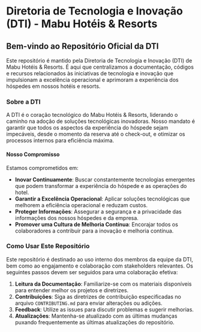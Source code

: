 # Diretoria de Tecnologia e Inovação (DTI) - Mabu Hotéis & Resorts

## Bem-vindo ao Repositório Oficial da DTI

Este repositório é mantido pela Diretoria de Tecnologia e Inovação (DTI) de Mabu Hotéis & Resorts. É aqui que centralizamos a documentação, códigos e recursos relacionados às iniciativas de tecnologia e inovação que impulsionam a excelência operacional e aprimoram a experiência dos hóspedes em nossos hotéis e resorts.

### Sobre a DTI

A DTI é o coração tecnológico do Mabu Hotéis & Resorts, liderando o caminho na adoção de soluções tecnológicas inovadoras. Nosso mandato é garantir que todos os aspectos da experiência do hóspede sejam impecáveis, desde o momento da reserva até o check-out, e otimizar os processos internos para eficiência máxima.

#### Nosso Compromisso

Estamos comprometidos em:

- **Inovar Continuamente**: Buscar constantemente tecnologias emergentes que podem transformar a experiência do hóspede e as operações do hotel.
- **Garantir a Excelência Operacional**: Aplicar soluções tecnológicas que melhorem a eficiência operacional e reduzam custos.
- **Proteger Informações**: Assegurar a segurança e a privacidade das informações dos nossos hóspedes e da empresa.
- **Promover uma Cultura de Melhoria Contínua**: Encorajar todos os colaboradores a contribuir para a inovação e melhoria contínua.

### Como Usar Este Repositório

Este repositório é destinado ao uso interno dos membros da equipe da DTI, bem como ao engajamento e colaboração com stakeholders relevantes. Os seguintes passos devem ser seguidos para uma colaboração efetiva:

1. **Leitura da Documentação**: Familiarize-se com os materiais disponíveis para entender melhor os projetos e diretrizes.
2. **Contribuições**: Siga as diretrizes de contribuição especificadas no arquivo `CONTRIBUTING.md` para enviar alterações ou adições.
3. **Feedback**: Utilize as issues para discutir problemas e sugerir melhorias.
4. **Atualizações**: Mantenha-se atualizado com as últimas mudanças puxando frequentemente as últimas atualizações do repositório.


